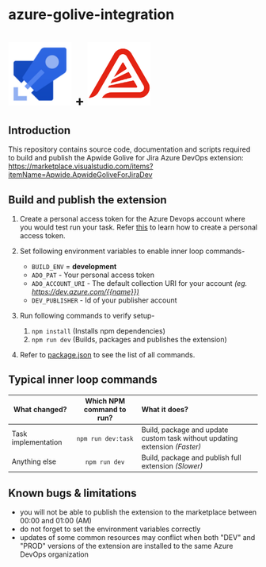 # azure-golive-integration

# <img height="128" src="./images/azure-pipelines.png" width="128"/> + <img height="128" src="images/golive.png" width="128"/>

## Introduction
This repository contains source code, documentation and scripts required to build and publish the Apwide Golive for Jira Azure DevOps extension: https://marketplace.visualstudio.com/items?itemName=Apwide.ApwideGoliveForJiraDev

## Build and publish the extension

1. Create a personal access token for the Azure Devops account where you would test run your task. Refer [this](https://docs.microsoft.com/en-us/azure/devops/organizations/accounts/use-personal-access-tokens-to-authenticate?view=azure-devops) to learn how to create a personal access token.

1. Set following environment variables to enable inner loop commands-
    - `BUILD_ENV` = **development**
    - `ADO_PAT` - Your personal access token
    - `ADO_ACCOUNT_URI` - The default collection URI for your account *(eg. <https://dev.azure.com/{{name}})>*
    - `DEV_PUBLISHER` - Id of your publisher account

1. Run following commands to verify setup-
    1. `npm install` (Installs npm dependencies)
    1. `npm run dev` (Builds, packages and publishes the extension)

1. Refer to [package.json](./package.json) to see the list of all commands.

## Typical inner loop commands

| What changed? | Which NPM command to run? | What it does? |
| ------------- |:-------------:|:----- |
| Task implementation | `npm run dev:task` | Build, package and update custom task without updating extension *(Faster)* |
| Anything else | `npm run dev` | Build, package and publish full extension *(Slower)* |

## Known bugs & limitations
* you will not be able to publish the extension to the marketplace between 00:00 and 01:00 (AM)
* do not forget to set the environment variables correctly
* updates of some common resources may conflict when both "DEV" and "PROD" versions of the extension are installed to the same Azure DevOps organization

